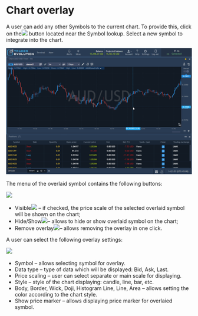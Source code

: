 # Chart overlay

A user can add any other Symbols to the current chart. To provide this, click on the![](../../../.gitbook/assets/2%20%2839%29.png)
button located near the Symbol lookup. Select a new symbol to integrate into the chart.

![](../../../.gitbook/assets/chart-overlay.gif)


The menu of the overlaid symbol contains the following buttons:

![](../../../.gitbook/assets/3%20%2865%29.png)

* Visible![](../../../.gitbook/assets/4%20%2850%29.png)
  – if checked, the price scale of the selected overlaid symbol will be shown on the chart;
* Hide/Show![](../../../.gitbook/assets/5%20%2828%29.png)– allows to hide or show overlaid symbol on the chart;
* Remove overlay![](../../../.gitbook/assets/6%20%288%29.png)– allows removing the overlay in one click.

A user can select the following overlay settings:

![](../../../.gitbook/assets/7%20%283%29.png)

* Symbol – allows selecting symbol for overlay.
* Data type – type of data which will be displayed: Bid, Ask, Last.
* Price scaling – user can select separate or main scale for displaying.
* Style – style of the chart displaying: candle, line, bar, etc.
* Body, Border, Wick, Doji, Histogram Line, Line, Area – allows setting the color according to the chart style.
* Show price marker – allows displaying price marker for overlaied symbol.



